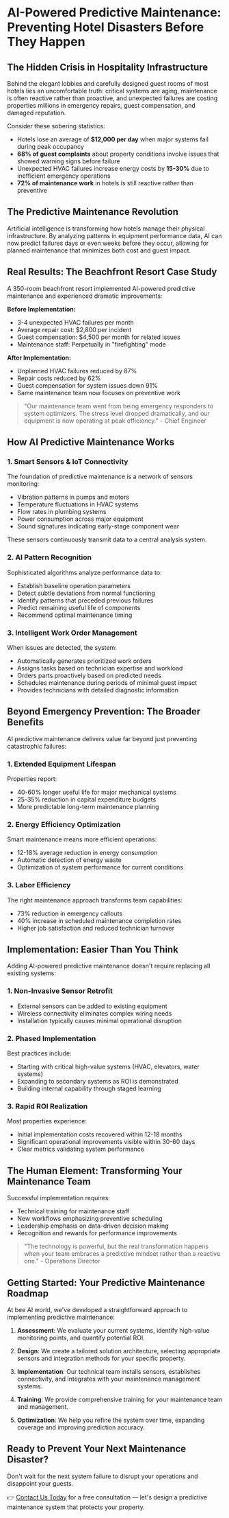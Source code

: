 # AI-Powered Predictive Maintenance: Preventing Hotel Disasters Before They Happen

## The Hidden Crisis in Hospitality Infrastructure

Behind the elegant lobbies and carefully designed guest rooms of most hotels lies an uncomfortable truth: critical systems are aging, maintenance is often reactive rather than proactive, and unexpected failures are costing properties millions in emergency repairs, guest compensation, and damaged reputation.

Consider these sobering statistics:
* Hotels lose an average of **$12,000 per day** when major systems fail during peak occupancy
* **68% of guest complaints** about property conditions involve issues that showed warning signs before failure
* Unexpected HVAC failures increase energy costs by **15-30%** due to inefficient emergency operations
* **72% of maintenance work** in hotels is still reactive rather than preventive

## The Predictive Maintenance Revolution

Artificial intelligence is transforming how hotels manage their physical infrastructure. By analyzing patterns in equipment performance data, AI can now predict failures days or even weeks before they occur, allowing for planned maintenance that minimizes both cost and guest impact.

## Real Results: The Beachfront Resort Case Study

A 350-room beachfront resort implemented AI-powered predictive maintenance and experienced dramatic improvements:

**Before Implementation:**
* 3-4 unexpected HVAC failures per month
* Average repair cost: $2,800 per incident
* Guest compensation: $4,500 per month for related issues
* Maintenance staff: Perpetually in "firefighting" mode

**After Implementation:**
* Unplanned HVAC failures reduced by 87%
* Repair costs reduced by 62%
* Guest compensation for system issues down 91%
* Same maintenance team now focuses on preventive work

> "Our maintenance team went from being emergency responders to system optimizers. The stress level dropped dramatically, and our equipment is now operating at peak efficiency." - Chief Engineer

## How AI Predictive Maintenance Works

### 1. Smart Sensors & IoT Connectivity

The foundation of predictive maintenance is a network of sensors monitoring:
* Vibration patterns in pumps and motors
* Temperature fluctuations in HVAC systems
* Flow rates in plumbing systems
* Power consumption across major equipment
* Sound signatures indicating early-stage component wear

These sensors continuously transmit data to a central analysis system.

### 2. AI Pattern Recognition

Sophisticated algorithms analyze performance data to:
* Establish baseline operation parameters
* Detect subtle deviations from normal functioning
* Identify patterns that preceded previous failures
* Predict remaining useful life of components
* Recommend optimal maintenance timing

### 3. Intelligent Work Order Management

When issues are detected, the system:
* Automatically generates prioritized work orders
* Assigns tasks based on technician expertise and workload
* Orders parts proactively based on predicted needs
* Schedules maintenance during periods of minimal guest impact
* Provides technicians with detailed diagnostic information

## Beyond Emergency Prevention: The Broader Benefits

AI predictive maintenance delivers value far beyond just preventing catastrophic failures:

### 1. Extended Equipment Lifespan

Properties report:
* 40-60% longer useful life for major mechanical systems
* 25-35% reduction in capital expenditure budgets
* More predictable long-term maintenance planning

### 2. Energy Efficiency Optimization

Smart maintenance means more efficient operations:
* 12-18% average reduction in energy consumption
* Automatic detection of energy waste
* Optimization of system performance for current conditions

### 3. Labor Efficiency

The right maintenance approach transforms team capabilities:
* 73% reduction in emergency callouts
* 40% increase in scheduled maintenance completion rates
* Higher job satisfaction and reduced technician turnover

## Implementation: Easier Than You Think

Adding AI-powered predictive maintenance doesn't require replacing all existing systems:

### 1. Non-Invasive Sensor Retrofit

* External sensors can be added to existing equipment
* Wireless connectivity eliminates complex wiring needs
* Installation typically causes minimal operational disruption

### 2. Phased Implementation

Best practices include:
* Starting with critical high-value systems (HVAC, elevators, water systems)
* Expanding to secondary systems as ROI is demonstrated
* Building internal capability through staged learning

### 3. Rapid ROI Realization

Most properties experience:
* Initial implementation costs recovered within 12-18 months
* Significant operational improvements visible within 30-60 days
* Clear metrics validating system performance

## The Human Element: Transforming Your Maintenance Team

Successful implementation requires:
* Technical training for maintenance staff
* New workflows emphasizing preventive scheduling
* Leadership emphasis on data-driven decision making
* Recognition and rewards for performance improvements

> "The technology is powerful, but the real transformation happens when your team embraces a predictive mindset rather than a reactive one." - Operations Director

## Getting Started: Your Predictive Maintenance Roadmap

At bee AI world, we've developed a straightforward approach to implementing predictive maintenance:

1. **Assessment**: We evaluate your current systems, identify high-value monitoring points, and quantify potential ROI.

2. **Design**: We create a tailored solution architecture, selecting appropriate sensors and integration methods for your specific property.

3. **Implementation**: Our technical team installs sensors, establishes connectivity, and integrates with your maintenance management systems.

4. **Training**: We provide comprehensive training for your maintenance team and management.

5. **Optimization**: We help you refine the system over time, expanding coverage and improving prediction accuracy.

## Ready to Prevent Your Next Maintenance Disaster?

Don't wait for the next system failure to disrupt your operations and disappoint your guests.

👉 [Contact Us Today](#) for a free consultation — let's design a predictive maintenance system that protects your property.
